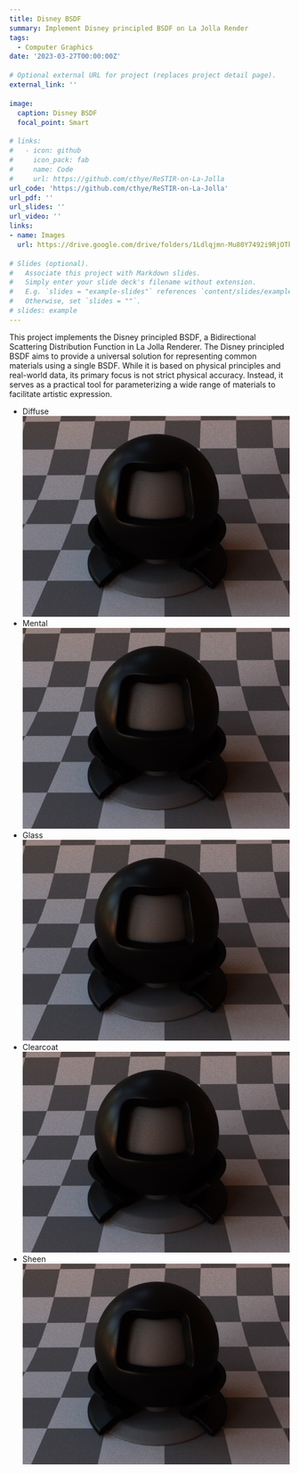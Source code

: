 ```yaml
---
title: Disney BSDF 
summary: Implement Disney principled BSDF on La Jolla Render
tags:
  - Computer Graphics
date: '2023-03-27T00:00:00Z'

# Optional external URL for project (replaces project detail page).
external_link: ''

image:
  caption: Disney BSDF 
  focal_point: Smart

# links:
#   - icon: github
#     icon_pack: fab
#     name: Code
#     url: https://github.com/cthye/ReSTIR-on-La-Jolla
url_code: 'https://github.com/cthye/ReSTIR-on-La-Jolla'
url_pdf: ''
url_slides: ''
url_video: ''
links:
- name: Images
  url: https://drive.google.com/drive/folders/1Ldlqjmn-Mu80Y7492i9RjOTkFNoU9VAF?usp=sharing

# Slides (optional).
#   Associate this project with Markdown slides.
#   Simply enter your slide deck's filename without extension.
#   E.g. `slides = "example-slides"` references `content/slides/example-slides.md`.
#   Otherwise, set `slides = ""`.
# slides: example
---
```


This project implements the Disney principled BSDF, a Bidirectional Scattering Distribution Function in La Jolla Renderer. The Disney principled BSDF aims to provide a universal solution for representing common materials using a single BSDF. While it is based on physical principles and real-world data, its primary focus is not strict physical accuracy. Instead, it serves as a practical tool for parameterizing a wide range of materials to facilitate artistic expression.

- Diffuse
![Diffuse](images/clearcoat_output.jpg)
- Mental
![Mental](images/clearcoat_output.jpg)
- Glass
![Glass](images/clearcoat_output.jpg)
- Clearcoat
![Clearcoat](images/clearcoat_output.jpg)
- Sheen
![Sheen](images/clearcoat_output.jpg)
